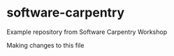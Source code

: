 software-carpentry
==================

Example repository from Software Carpentry Workshop

Making changes to this file
